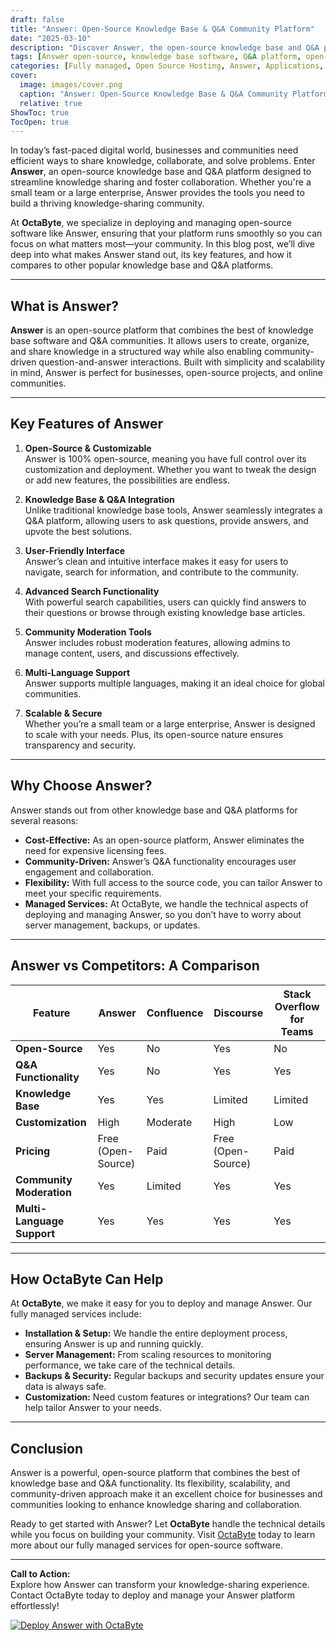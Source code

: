 ```yaml
---
draft: false
title: "Answer: Open-Source Knowledge Base & Q&A Community Platform"
date: "2025-03-10"
description: "Discover Answer, the open-source knowledge base and Q&A platform that empowers teams to collaborate, share knowledge, and solve problems efficiently. Learn why Answer is the perfect choice for businesses looking to build a robust community-driven knowledge base."
tags: [Answer open-source, knowledge base software, Q&A platform, open-source community software, Answer vs competitors, knowledge management tools, OctaByte managed services]
categories: [Fully managed, Open Source Hosting, Answer, Applications, Documentation, Forum Community]
cover:
  image: images/cover.png
  caption: "Answer: Open-Source Knowledge Base & Q&A Community Platform"
  relative: true
ShowToc: true
TocOpen: true
---
```



In today’s fast-paced digital world, businesses and communities need efficient ways to share knowledge, collaborate, and solve problems. Enter **Answer**, an open-source knowledge base and Q&A platform designed to streamline knowledge sharing and foster collaboration. Whether you're a small team or a large enterprise, Answer provides the tools you need to build a thriving knowledge-sharing community.

At **OctaByte**, we specialize in deploying and managing open-source software like Answer, ensuring that your platform runs smoothly so you can focus on what matters most—your community. In this blog post, we’ll dive deep into what makes Answer stand out, its key features, and how it compares to other popular knowledge base and Q&A platforms.

---

## What is Answer?

**Answer** is an open-source platform that combines the best of knowledge base software and Q&A communities. It allows users to create, organize, and share knowledge in a structured way while also enabling community-driven question-and-answer interactions. Built with simplicity and scalability in mind, Answer is perfect for businesses, open-source projects, and online communities.

---

## Key Features of Answer

1. **Open-Source & Customizable**  
   Answer is 100% open-source, meaning you have full control over its customization and deployment. Whether you want to tweak the design or add new features, the possibilities are endless.

2. **Knowledge Base & Q&A Integration**  
   Unlike traditional knowledge base tools, Answer seamlessly integrates a Q&A platform, allowing users to ask questions, provide answers, and upvote the best solutions.

3. **User-Friendly Interface**  
   Answer’s clean and intuitive interface makes it easy for users to navigate, search for information, and contribute to the community.

4. **Advanced Search Functionality**  
   With powerful search capabilities, users can quickly find answers to their questions or browse through existing knowledge base articles.

5. **Community Moderation Tools**  
   Answer includes robust moderation features, allowing admins to manage content, users, and discussions effectively.

6. **Multi-Language Support**  
   Answer supports multiple languages, making it an ideal choice for global communities.

7. **Scalable & Secure**  
   Whether you’re a small team or a large enterprise, Answer is designed to scale with your needs. Plus, its open-source nature ensures transparency and security.

---

## Why Choose Answer?

Answer stands out from other knowledge base and Q&A platforms for several reasons:

- **Cost-Effective:** As an open-source platform, Answer eliminates the need for expensive licensing fees.
- **Community-Driven:** Answer’s Q&A functionality encourages user engagement and collaboration.
- **Flexibility:** With full access to the source code, you can tailor Answer to meet your specific requirements.
- **Managed Services:** At OctaByte, we handle the technical aspects of deploying and managing Answer, so you don’t have to worry about server management, backups, or updates.

---

## Answer vs Competitors: A Comparison

| Feature                  | Answer               | Confluence           | Discourse            | Stack Overflow for Teams |
|--------------------------|----------------------|----------------------|----------------------|--------------------------|
| **Open-Source**          | Yes                  | No                   | Yes                  | No                       |
| **Q&A Functionality**    | Yes                  | No                   | Yes                  | Yes                      |
| **Knowledge Base**       | Yes                  | Yes                  | Limited              | Limited                  |
| **Customization**        | High                 | Moderate             | High                 | Low                      |
| **Pricing**              | Free (Open-Source)   | Paid                 | Free (Open-Source)   | Paid                     |
| **Community Moderation** | Yes                  | Limited              | Yes                  | Yes                      |
| **Multi-Language Support**| Yes                  | Yes                  | Yes                  | Yes                      |

---

## How OctaByte Can Help

At **OctaByte**, we make it easy for you to deploy and manage Answer. Our fully managed services include:

- **Installation & Setup:** We handle the entire deployment process, ensuring Answer is up and running quickly.
- **Server Management:** From scaling resources to monitoring performance, we take care of the technical details.
- **Backups & Security:** Regular backups and security updates ensure your data is always safe.
- **Customization:** Need custom features or integrations? Our team can help tailor Answer to your needs.

---

## Conclusion

Answer is a powerful, open-source platform that combines the best of knowledge base and Q&A functionality. Its flexibility, scalability, and community-driven approach make it an excellent choice for businesses and communities looking to enhance knowledge sharing and collaboration.

Ready to get started with Answer? Let **OctaByte** handle the technical details while you focus on building your community. Visit [OctaByte](https://octabyte.io) today to learn more about our fully managed services for open-source software.

---

**Call to Action:**  
Explore how Answer can transform your knowledge-sharing experience. Contact OctaByte today to deploy and manage your Answer platform effortlessly!

[![Deploy Answer with OctaByte](/images/deploy-on-octabyte.png)](https://octabyte.io/fully-managed-open-source-services/applications/documentation/answer)